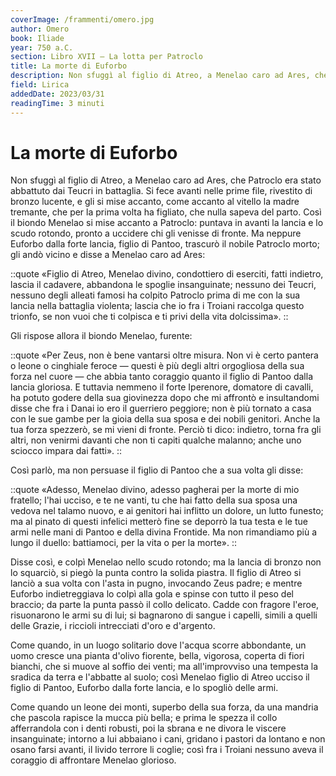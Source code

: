 ```yaml
---
coverImage: /frammenti/omero.jpg
author: Omero
book: Iliade
year: 750 a.C.
section: Libro XVII — La lotta per Patroclo
title: La morte di Euforbo
description: Non sfuggì al figlio di Atreo, a Menelao caro ad Ares, che Patroclo era stato abbattuto dai Teucri in battaglia. Si fece avanti nelle prime file, rivestito di bronzo lucente, e gli si mise accanto, come accanto al vitello la madre tremante
field: Lirica
addedDate: 2023/03/31
readingTime: 3 minuti
---
```


# La morte di Euforbo

Non sfuggì al figlio di Atreo, a Menelao caro ad Ares, che Patroclo era stato abbattuto dai Teucri in battaglia. Si fece avanti nelle prime file, rivestito di bronzo lucente, e gli si mise accanto, come accanto al vitello la madre tremante, che per la prima volta ha figliato, che nulla sapeva del parto. Così il biondo Menelao si mise accanto a Patroclo: puntava in avanti la lancia e lo scudo rotondo, pronto a uccidere chi gli venisse di fronte. Ma neppure Euforbo dalla forte lancia, figlio di Pantoo, trascurò il nobile Patroclo morto; gli andò vicino e disse a Menelao caro ad Ares:

::quote
«Figlio di Atreo, Menelao divino, condottiero di eserciti, fatti indietro, lascia il cadavere, abbandona le spoglie insanguinate; nessuno dei Teucri, nessuno degli alleati famosi ha colpito Patroclo prima di me con la sua lancia nella battaglia violenta; lascia che io fra i Troiani raccolga questo trionfo, se non vuoi che ti colpisca e ti privi della vita dolcissima».
::

Gli rispose allora il biondo Menelao, furente:

::quote
«Per Zeus, non è bene vantarsi oltre misura. Non vi è certo pantera o leone o cinghiale feroce — questi è più degli altri orgogliosa della sua forza nel cuore — che abbia tanto coraggio quanto il figlio di Pantoo dalla lancia gloriosa. E tuttavia nemmeno il forte Iperenore, domatore di cavalli, ha potuto godere della sua giovinezza dopo che mi affrontò e insultandomi disse che fra i Danai io ero il guerriero peggiore; non è più tornato a casa con le sue gambe per la gioia della sua sposa e dei nobili genitori. Anche la tua forza spezzerò, se mi vieni di fronte. Perciò ti dico: indietro, torna fra gli altri, non venirmi davanti che non ti capiti qualche malanno; anche uno sciocco impara dai fatti».
::

Così parlò, ma non persuase il figlio di Pantoo che a sua volta gli disse:

::quote
«Adesso, Menelao divino, adesso pagherai per la morte di mio fratello; l'hai ucciso, e te ne vanti, tu che hai fatto della sua sposa una vedova nel talamo nuovo, e ai genitori hai inflitto un dolore, un lutto funesto; ma al pinato di questi infelici metterò fine se deporrò la tua testa e le tue armi nelle mani di Pantoo e della divina Frontide. Ma non rimandiamo più a lungo il duello: battiamoci, per la vita o per la morte».
::

Disse così, e colpì Menelao nello scudo rotondo; ma la lancia di bronzo non lo squarciò, si piegò la punta contro la solida piastra. Il figlio di Atreo si lanciò a sua volta con l'asta in pugno, invocando Zeus padre; e mentre Euforbo indietreggiava lo colpì alla gola e spinse con tutto il peso del braccio; da parte la punta passò il collo delicato. Cadde con fragore l'eroe, risuonarono le armi su di lui; si bagnarono di sangue i capelli, simili a quelli delle Grazie, i riccioli intrecciati d'oro e d'argento.

Come quando, in un luogo solitario dove l'acqua scorre abbondante, un uomo cresce una pianta d'olivo fiorente, bella, vigorosa, coperta di fiori bianchi, che si muove al soffio dei venti; ma all'improvviso una tempesta la sradica da terra e l'abbatte al suolo; così Menelao figlio di Atreo ucciso il figlio di Pantoo, Euforbo dalla forte lancia, e lo spogliò delle armi.

Come quando un leone dei monti, superbo della sua forza, da una mandria che pascola rapisce la mucca più bella; e prima le spezza il collo afferrandola con i denti robusti, poi la sbrana e ne divora le viscere insanguinate; intorno a lui abbaiano i cani, gridano i pastori da lontano e non osano farsi avanti, il livido terrore li coglie; così fra i Troiani nessuno aveva il coraggio di affrontare Menelao glorioso.

